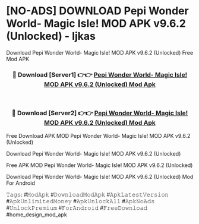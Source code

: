 # [NO-ADS] DOWNLOAD Pepi Wonder World- Magic Isle! MOD APK v9.6.2 (Unlocked) - ljkas
Download Pepi Wonder World- Magic Isle! MOD APK v9.6.2 (Unlocked) Free Mod APK

<div align="center">
<h3>🔴 Download [Server1] 👉👉 <a href="https://apk-comot.site?title=Pepi_Wonder_World-_Magic_Isle!_MOD_APK_v9.6.2_(Unlocked)">Pepi Wonder World- Magic Isle! MOD APK v9.6.2 (Unlocked) Mod Apk</a></h3><br>

<h3>🔴 Download [Server2] 👉👉 <a href="https://apk-comot.site?title=Pepi_Wonder_World-_Magic_Isle!_MOD_APK_v9.6.2_(Unlocked)">Pepi Wonder World- Magic Isle! MOD APK v9.6.2 (Unlocked) Mod Apk</a></h3>
</div>


Free Download APK MOD Pepi Wonder World- Magic Isle! MOD APK v9.6.2 (Unlocked)

Download Pepi Wonder World- Magic Isle! MOD APK v9.6.2 (Unlocked) 

Free APK MOD Pepi Wonder World- Magic Isle! MOD APK v9.6.2 (Unlocked) 

Download Pepi Wonder World- Magic Isle! MOD APK v9.6.2 (Unlocked) Mod For Android

𝚃𝚊𝚐𝚜: #𝙼𝚘𝚍𝙰𝚙𝚔 #𝙳𝚘𝚠𝚗𝚕𝚘𝚊𝚍𝙼𝚘𝚍𝙰𝚙𝚔 #𝙰𝚙𝚔𝙻𝚊𝚝𝚎𝚜𝚝𝚅𝚎𝚛𝚜𝚒𝚘𝚗 #𝙰𝚙𝚔𝚄𝚗𝚕𝚒𝚖𝚒𝚝𝚎𝚍𝙼𝚘𝚗𝚎𝚢 #𝙰𝚙𝚔𝚄𝚗𝚕𝚘𝚌𝚔𝙰𝚕𝚕 #𝙰𝚙𝚔𝙽𝚘𝙰𝚍𝚜 #𝚄𝚗𝚕𝚘𝚌𝚔𝙿𝚛𝚎𝚖𝚒𝚞𝚖 #𝙵𝚘𝚛𝙰𝚗𝚍𝚛𝚘𝚒𝚍 #𝙵𝚛𝚎𝚎𝙳𝚘𝚠𝚗𝚕𝚘𝚊𝚍 #home_design_mod_apk